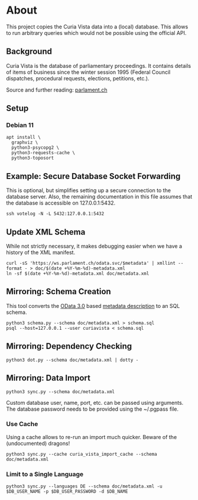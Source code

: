# About

This project copies the Curia Vista data into a (local) database. This allows to run arbitrary queries which would not
be possible using the official API.

## Background

Curia Vista is the database of parliamentary proceedings. It contains details of items of business since the winter
session 1995 (Federal Council dispatches, procedural requests, elections, petitions, etc.).

Source and further reading: [parlament.ch](https://www.parlament.ch/en/ratsbetrieb/curia-vista)

## Setup

### Debian 11

```console
apt install \
  graphviz \
  python3-psycopg2 \
  python3-requests-cache \
  python3-toposort
```

## Example: Secure Database Socket Forwarding

This is optional, but simplifies setting up a secure connection to the database server. Also, the remaining
documentation in this file assumes that the database is accessible on 127.0.0.1:5432.

```console
ssh votelog -N -L 5432:127.0.0.1:5432
```

## Update XML Schema

While not strictly necessary, it makes debugging easier when we have a history of the XML manifest.

```console
curl -sS 'https://ws.parlament.ch/odata.svc/$metadata' | xmllint --format - > doc/$(date +%Y-%m-%d)-metadata.xml
ln -sf $(date +%Y-%m-%d)-metadata.xml doc/metadata.xml
```

## Mirroring: Schema Creation

This tool converts the [OData 3.0](https://www.odata.org/documentation/odata-version-3-0/) based
[metadata description](https://ws.parlament.ch/OData.svc/$metadata) to an SQL schema.

```console
python3 schema.py --schema doc/metadata.xml > schema.sql
psql --host=127.0.0.1 --user curiavista < schema.sql
```

## Mirroring: Dependency Checking

```console
python3 dot.py --schema doc/metadata.xml | dotty -
```

## Mirroring: Data Import

```console
python3 sync.py --schema doc/metadata.xml
```

Custom database user, name, port, etc. can be passed using arguments. The database password needs to be provided using
the ~/.pgpass file.

### Use Cache

Using a cache allows to re-run an import much quicker. Beware of the (undocumented) dragons!

```console
python3 sync.py --cache curia_vista_import_cache --schema doc/metadata.xml
```

### Limit to a Single Language

```console
python3 sync.py --languages DE --schema doc/metadata.xml -u $DB_USER_NAME -p $DB_USER_PASSWORD -d $DB_NAME
```
